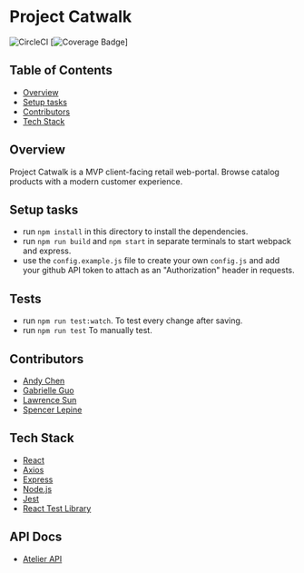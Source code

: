 # Project Catwalk

![CircleCI](https://circleci.com/gh/fec-bareminimum/project-catwalk/tree/main.svg?style=shield)
[![Coverage Badge](https://img.shields.io/endpoint?url=https://gist.githubusercontent.com/spencerlepine/3aef2bca7e937f5cc040581361bb4feb/raw/project-catwalk__heads_main.json)]

## Table of Contents

- [Overview](#overview)
- [Setup tasks](#setup-tasks)
- [Contributors](#contributors)
- [Tech Stack](#tech-stack)

## Overview

Project Catwalk is a MVP client-facing retail web-portal. Browse catalog products with a modern customer experience.

## Setup tasks

- run `npm install` in this directory to install the dependencies.
- run `npm run build` and `npm start` in separate terminals to start webpack and express.
- use the `config.example.js` file to create your own `config.js` and add your github API token to attach as an "Authorization" header in requests.

## Tests

- run `npm run test:watch`. To test every change after saving.
- run `npm run test` To manually test.

## Contributors

- [Andy Chen](https://github.com/andy-ch3n)
- [Gabrielle Guo](https://github.com/ggbbi)
- [Lawrence Sun](https://github.com/lawsun03)
- [Spencer Lepine](https://github.com/spencerlepine)

## Tech Stack

- [React](https://reactjs.org/)
- [Axios](https://www.npmjs.com/package/axios)
- [Express](https://expressjs.com/)
- [Node.js](https://nodejs.org/en/)
- [Jest](https://jestjs.io/)
- [React Test Library](https://testing-library.com/docs/react-testing-library/intro/)

## API Docs

- [Atelier API](https://gist.github.com/trentgoing/d69849d6c16b82d279ffc4ecd127f49f)
